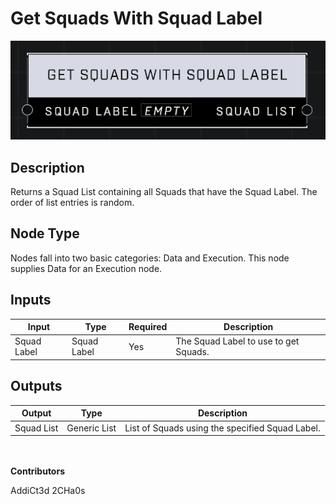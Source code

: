 # Get Squads With Squad Label
![alt text](../../../.gitbook/assets/get-squads-with-squad-label.png)

## Description
Returns a Squad List containing all Squads that have the Squad Label. The order of list entries is random. 

## Node Type
Nodes fall into two basic categories: Data and Execution. This node supplies Data for an Execution node.

## Inputs
| Input            | Type             | Required | Description												    |
|------------------|------------------|----------|--------------------------------------------------------------|
| Squad Label | Squad Label | Yes | The Squad Label to use to get Squads. |

## Outputs
| Output           | Type             | Description												     |
|------------------|------------------|--------------------------------------------------------------|
| Squad List | Generic List | List of Squads using the specified Squad Label. |

\
\
**Contributors**

AddiCt3d 2CHa0s